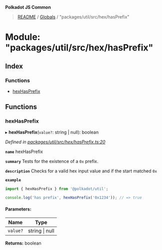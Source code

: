 **Polkadot JS Common**

> [README](../README.md) / [Globals](../globals.md) / "packages/util/src/hex/hasPrefix"

# Module: "packages/util/src/hex/hasPrefix"

## Index

### Functions

* [hexHasPrefix](_packages_util_src_hex_hasprefix_.md#hexhasprefix)

## Functions

### hexHasPrefix

▸ **hexHasPrefix**(`value?`: string \| null): boolean

*Defined in [packages/util/src/hex/hasPrefix.ts:20](https://github.com/polkadot-js/common/blob/ce964d2f/packages/util/src/hex/hasPrefix.ts#L20)*

**`name`** hexHasPrefix

**`summary`** Tests for the existence of a `0x` prefix.

**`description`** 
Checks for a valid hex input value and if the start matched `0x`

**`example`** 
<BR>

```javascript
import { hexHasPrefix } from '@polkadot/util';

console.log('has prefix', hexHasPrefix('0x1234')); // => true
```

#### Parameters:

Name | Type |
------ | ------ |
`value?` | string \| null |

**Returns:** boolean
